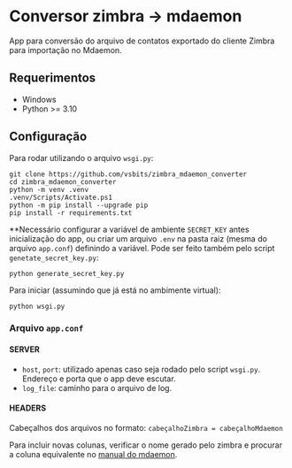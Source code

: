 # Conversor zimbra → mdaemon

App para conversão do arquivo de contatos exportado do cliente Zimbra para importação no Mdaemon.

## Requerimentos
- Windows
- Python >= 3.10

## Configuração

Para rodar utilizando o arquivo `wsgi.py`:

```
git clone https://github.com/vsbits/zimbra_mdaemon_converter
cd zimbra_mdaemon_converter
python -m venv .venv
.venv/Scripts/Activate.ps1
python -m pip install --upgrade pip
pip install -r requirements.txt
```

**Necessário configurar a variável de ambiente `SECRET_KEY` antes inicialização do app, ou criar um arquivo `.env` na pasta raiz (mesma do arquivo `app.conf`) definindo a variável. Pode ser feito também pelo script `genetate_secret_key.py`:

```
python generate_secret_key.py
```

Para iniciar (assumindo que já está no ambimente virtual):

```
python wsgi.py
```

### Arquivo `app.conf`

#### SERVER
- `host`, `port`: utilizado apenas caso seja rodado pelo script `wsgi.py`. Endereço e porta que o app deve escutar.
- `log_file`: caminho para o arquivo de log.

#### HEADERS
Cabeçalhos dos arquivos no formato: `cabeçalhoZimbra = cabeçalhoMdaemon`

Para incluir novas colunas, verificar o nome gerado pelo zimbra e procurar a coluna equivalente no [manual do mdaemon](https://knowledge.mdaemon.com/csv-fields-importing-contacts-to-webmail).
